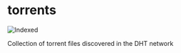 torrents 
========
![Indexed](https://img.shields.io/badge/indexed-155386-blue)

Collection of torrent files discovered in the DHT network
